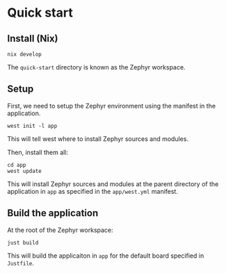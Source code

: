 # Quick start

## Install (Nix)

```shell
nix develop
```

The `quick-start` directory is known as the Zephyr workspace.

## Setup

First, we need to setup the Zephyr environment using the manifest in the application.

```shell
west init -l app
```

This will tell west where to install Zephyr sources and modules.

Then, install them all:

```shell
cd app
west update
```
This will install Zephyr sources and modules at the parent directory of the application in `app` as
specified in the `app/west.yml` manifest.

## Build the application

At the root of the Zephyr workspace:

```shell
just build
```
This will build the applicaiton in `app` for the default board specified in `Justfile`.
